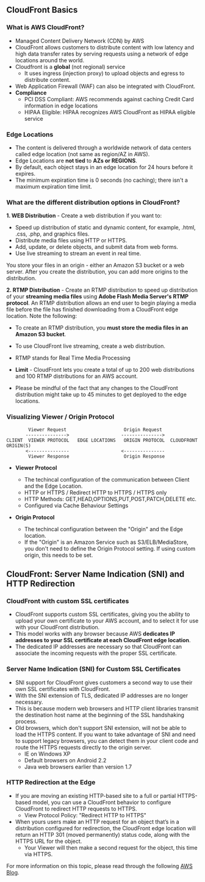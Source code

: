 ## CloudFront Basics
### What is AWS CloudFront?
* Managed Content Delivery Network (CDN) by AWS
* CloudFront allows customers to distribute content with low latency and high data transfer rates by serving requests using a network of edge locations around the world.
* Cloudfront is a **global** (not regional) service
  * It uses ingress (injection proxy) to upload objects and egress to distribute content.
* Web Application Firewall (WAF) can also be integrated with CloudFront.
* **Compliance**
  * PCI DSS Compliant: AWS recommends against caching Credit Card information in edge locations
  * HIPAA Eligible: HIPAA recognizes AWS CloudFront as HIPAA eligible service

### Edge Locations
* The content is delivered through a worldwide network of data centers called edge location (not same as region/AZ in AWS).
* Edge Locations are **not tied** to **AZs or REGIONS**.
* By default, each object stays in an edge location for 24 hours before it expires.
* The minimum expiration time is 0 seconds (no caching); there isn't a maximum expiration time limit.

### What are the different distribution options in CloudFront?
**1. WEB Distribution** - Create a web distribution if you want to:
* Speed up distribution of static and dynamic content, for example, .html, .css, .php, and graphics files.
* Distribute media files using HTTP or HTTPS.
* Add, update, or delete objects, and submit data from web forms.
* Use live streaming to stream an event in real time.

You store your files in an origin - either an Amazon S3 bucket or a web server. After you create the distribution, you can add more origins to the distribution.

**2. RTMP Distribution** - Create an RTMP distribution to speed up distribution of your **streaming media files** using **Adobe Flash Media Server's RTMP protocol**. An RTMP distribution allows an end user to begin playing a media file before the file has finished downloading from a CloudFront edge location. Note the following:

* To create an RTMP distribution, you **must store the media files in an Amazon S3 bucket**.
* To use CloudFront live streaming, create a web distribution.
* RTMP stands for Real Time Media Processing

* **Limit** - CloudFront lets you create a total of up to 200 web distributions and 100 RTMP distributions for an AWS account.
* Please be mindful of the fact that any changes to the CloudFront distribution might take up to 45 minutes to get deployed to the edge locations.

### Visualizing Viewer / Origin Protocol
```
        Viewer Request                     Origin Request
       --------------->                   --------------->
CLIENT  VIEWER PROTOCOL   EDGE LOCATIONS   ORIGIN PROTOCOL  CLOUDFRONT ORIGIN(S)
       <---------------                   <---------------
        Viewer Response                    Origin Response
```
* **Viewer Protocol**
  * The techincal configuration of the communication between Client and the Edge Location.
  * HTTP or HTTPS / Redirect HTTP to HTTPS / HTTPS only
  * HTTP Methods: GET,HEAD,OPTIONS,PUT,POST,PATCH,DELETE etc.
  * Configured via Cache Behaviour Settings

* **Origin Protocol**
  * The techincal configuration between the "Origin" and the Edge location.
  * If the "Origin" is an Amazon Service such as S3/ELB/MediaStore, you don't need to define the Origin Protocol setting. If using custom origin, this needs to be set.

## CloudFront: Server Name Indication (SNI) and HTTP Redirection

### CloudFront with custom SSL certificates
* CloudFront supports custom SSL certificates, giving you the ability to upload your own certificate to your AWS account, and to select it for use with your CloudFront distribution.
* This model works with any browser because AWS **dedicates IP addresses to your SSL certificate at each CloudFront edge location**.
* The dedicated IP addresses are necessary so that CloudFront can associate the incoming requests with the proper SSL certificate.

### Server Name Indication (SNI) for Custom SSL Certificates
* SNI support for CloudFront gives customers a second way to use their own SSL certificates with CloudFront.
* With the SNI extension of TLS, dedicated IP addresses are no longer necessary.
* This is because modern web browsers and HTTP client libraries transmit the destination host name at the beginning of the SSL handshaking process.
* Old browsers, which don't support SNI extension, will not be able to load the HTTPS content. If you want to take advantage of SNI and need to support legacy browsers, you can detect them in your client code and route the HTTPS requests directly to the origin server.
  * IE on Windows XP
  * Default browsers on Android 2.2
  * Java web browsers earlier than version 1.7

### HTTP Redirection at the Edge
* If you are moving an existing HTTP-based site to a full or partial HTTPS-based model, you can use a CloudFront behavior to configure CloudFront to redirect HTTP requests to HTTPS.
  * View Protocol Policy: "Redirect HTTP to HTTPS"
* When yours users make an HTTP request for an object that’s in a distribution configured for redirection, the CloudFront edge location will return an HTTP 301 (moved permanently) status code, along with the HTTPS URL for the object.
  * Your Viewer will then make a second request for the object, this time via HTTPS.

For more information on this topic, please read through the following [AWS Blog](https://aws.amazon.com/blogs/aws/server-name-indication-sni-and-http-redirection-for-amazon-cloudfront/).
